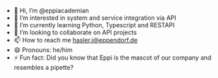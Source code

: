 - 👋 Hi, I’m @eppiacademian
- 👀 I’m interested in system and service integration via API
- 🌱 I’m currently learning Python, Typescript and RESTAPI
- 💞️ I’m looking to collaborate on API projects
- 📫 How to reach me hasler.j@eppendorf.de
- 😄 Pronouns: he/him
- ⚡ Fun fact: Did you know that Eppi is the mascot of our company and resembles a pipette?

<!---
eppiacademian/eppiacademian is a ✨ special ✨ repository because its `README.md` (this file) appears on your GitHub profile.
You can click the Preview link to take a look at your changes.
--->
